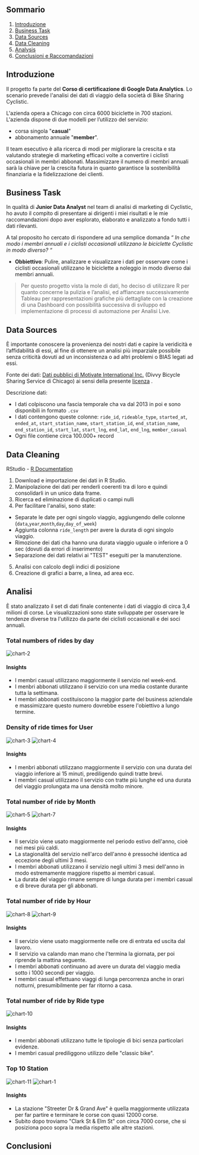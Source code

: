 ## Sommario
1. [Introduzione](README.md#introduzione)
2. [Business Task](README.md#business-task)
3. [Data Sources](README.md#data-sources)
4. [Data Cleaning](README.md#data-cleaning)
5. [Analysis](README.md#analysis)
6. [Conclusioni e Raccomandazioni](README.md#conclusioni)

## Introduzione

Il progetto fa parte del **Corso di certificazione di Google Data Analytics**. Lo scenario prevede l'analisi dei dati di viaggio della società di Bike Sharing Cyclistic.

L'azienda opera a Chicago con circa 6000 biciclette in 700 stazioni.
L'azienda dispone di due modelli per l’utilizzo del servizio: 
* corsa singola "**casual**" 
* abbonamento annuale "**member**". 

Il team esecutivo è alla ricerca di modi per migliorare la crescita e sta valutando strategie di marketing efficaci volte a convertire i ciclisti occasionali in membri abbonati.
Massimizzare il numero di membri annuali sarà la chiave per la crescita futura in quanto garantisce la sostenibilità finanziaria e la fidelizzazione dei clienti.

## Business Task

In qualità di **Junior Data Analyst** nel team di analisi di marketing di Cyclistic, ho avuto il compito di presentare ai dirigenti i miei risultati e le mie raccomandazioni dopo aver esplorato, elaborato e analizzato a fondo tutti i dati rilevanti.

A tal proposito ho cercato di rispondere ad una semplice domanda *“ In che modo i membri annuali e i ciclisti occasionali utilizzano le biciclette Cyclistic in modo diverso? “*

* **Obbiettivo**: Pulire, analizzare e visualizzare i dati per osservare come i ciclisti occasionali utilizzano le biciclette a noleggio in modo diverso dai membri annuali.

> Per questo progetto vista la mole di dati, ho deciso di utilizzare R per quanto concerne la pulizia e l’analisi, ed affiancare successivamente Tableau per  rappresentazioni grafiche più dettagliate con la creazione di una Dashboard con possibilità successiva di sviluppo ed implementazione di processi di automazione per Analisi Live.

## Data Sources

È importante conoscere la provenienza dei nostri dati e capire la veridicità e l’affidabilità di essi, al fine di ottenere un analisi più imparziale possibile senza criticità dovuti ad un inconsistenza o ad altri problemi o BIAS legati ad essi.

Fonte dei dati: [Dati pubblici di Motivate International Inc.](https://divvy-tripdata.s3.amazonaws.com/index.html) (Divvy Bicycle Sharing Service di Chicago) ai sensi della presente [licenza](https://www.divvybikes.com/data-license-agreement) .

Descrizione dati: 
* I dati colpiscono una fascia temporale cha va dal 2013 in poi e sono disponibili in formato `.csv` 
* I dati contengono queste colonne: `ride_id`, `rideable_type`, `started_at`, `ended_at`, `start_station_name`, `start_station_id`, `end_station_name`, `end_station_id`, `start_lat`, `start_lng`, `end_lat`, `end_lng`, `member_casual`
* Ogni file contiene circa 100.000+ record

## Data Cleaning

RStudio - [R Documentation](https://github.com/ManuelGaliotta/Cyclistic-Case-Study-Data-Analytics-Project/blob/main/Cyclistic-Notebook.Rmd)
1. Download e importazione dei dati in R Studio.
2. Manipolazione dei dati per renderli coerenti tra di loro e quindi consolidarli in un unico data frame.
3. Ricerca ed eliminazione di duplicati o campi nulli
4. Per facilitare l'analisi, sono state:
  - Separate le date per ogni singolo viaggio, aggiungendo delle colonne (`data`,`year`,`month`,`day`,`day_of_week`)
  - Aggiunta colonna `ride_length` per avere la durata di ogni singolo viaggio.
  - Rimozione dei dati cha hanno una durata viaggio uguale o inferiore a 0 sec (dovuti da errori di inserimento)
  - Separazione dei dati relativi ai "TEST" eseguiti per la manutenzione.
5. Analisi con calcolo degli indici di posizione
6. Creazione di grafici a barre, a linea, ad area ecc.


## Analisi
È stato analizzato il set di dati finale contenente i dati di viaggio di circa 3,4 milioni di corse. 
Le visualizzazioni sono state sviluppate per osservare le tendenze diverse tra l'utilizzo da parte dei ciclisti occasionali e dei soci annuali.  

### Total numbers of rides by day
![chart-2](https://github.com/ManuelGaliotta/Cyclistic-Case-Study-Data-Analytics-Project/blob/main/Chart/Chart-2.png)
#### **Insights**
* I membri casual utilizzano maggiormente il servizio nel week-end.
* I menbri abbonati utilizzano il servizio con una media costante durante tutta la settimana.
* I membri abbonati costituiscono la maggior parte del business aziendale e massimizzare questo numero dovrebbe essere l'obiettivo a lungo termine.

### Density of ride times for User 
![chart-3](https://github.com/ManuelGaliotta/Cyclistic-Case-Study-Data-Analytics-Project/blob/main/Chart/Chart-3.png)
![chart-4](https://github.com/ManuelGaliotta/Cyclistic-Case-Study-Data-Analytics-Project/blob/main/Chart/Chart-4.png)
#### **Insights**
* I menbri abbonati utilizzano maggiormente il servizio con una durata del viaggio inferiore ai 15 minuti, prediligendo quindi tratte brevi.
* I membri casual utilizzano il servizio con tratte più lunghe ed una durata del viaggio prolungata ma una densità molto minore.

### Total number of ride by Month
![chart-5](https://github.com/ManuelGaliotta/Cyclistic-Case-Study-Data-Analytics-Project/blob/main/Chart/Chart-5.png)
![chart-7](https://github.com/ManuelGaliotta/Cyclistic-Case-Study-Data-Analytics-Project/blob/main/Chart/Chart-7.png)
#### **Insights**
* Il servizio viene usato maggiormente nel periodo estivo dell'anno, cioè nei mesi più caldi.
* La stagionalità del servizio nell'arco dell'anno è pressoché identica ad eccezione degli ultimi 3 mesi.
* I membri abbonati utilizzano il servizio negli ultimi 3 mesi dell'anno in modo estremamente maggiore rispetto ai membri casual.
* La durata del viaggio rimane sempre di lunga durata per i membri casual e di breve durata per gli abbonati.

### Total number of ride by Hour
![chart-8](https://github.com/ManuelGaliotta/Cyclistic-Case-Study-Data-Analytics-Project/blob/main/Chart/Chart-8.png)
![chart-9](https://github.com/ManuelGaliotta/Cyclistic-Case-Study-Data-Analytics-Project/blob/main/Chart/Chart-9.png)
#### **Insights**
* Il servizio viene usato maggiormente nelle ore di entrata ed uscita dal lavoro.
* Il servizio va calando man mano che l'termina la giornata, per poi riprende la mattina seguente.
* I membri abbonati continuano ad avere un durata del viaggio media sotto i 1000 secondi per viaggio.
* I membri casual effettuano viaggi di lunga percorrenza anche in orari notturni, presumibilmente per far ritorno a casa.

### Total number of ride by Ride type
![chart-10](https://github.com/ManuelGaliotta/Cyclistic-Case-Study-Data-Analytics-Project/blob/main/Chart/Chart-10.png)
#### **Insights**
* I membri abbonati utilizzano tutte le tipologie di bici senza particolari evidenze.
* I membri casual prediliggono utilizzo delle "classic bike".

### Top 10 Station
![chart-11](https://github.com/ManuelGaliotta/Cyclistic-Case-Study-Data-Analytics-Project/blob/main/Chart/Chart-11.png)
![chart-1](https://github.com/ManuelGaliotta/Cyclistic-Case-Study-Data-Analytics-Project/blob/main/Chart/Chart-1.png)
#### **Insights**
* La stazione "Streeter Dr & Grand Ave" è quella maggiormente utilizzata per far partire e terminare le corse con quasi 12000 corse.
* Subito dopo troviamo "Clark St & Elm St" con circa 7000 corse, che si posiziona poco sopra la media rispetto alle altre stazioni.

## Conclusioni
